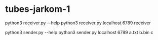# tubes-jarkom-1
python3 receiver.py --help
python3 receiver.py localhost 6789 receiver

python3 sender.py --help
python3 sender.py localhost 6789 a.txt b.bin c